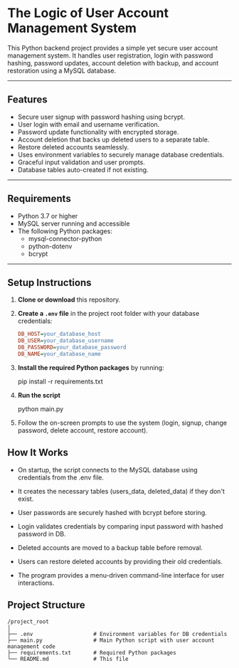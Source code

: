 # The Logic of User Account Management System

This Python backend project provides a simple yet secure user account management system. It handles user registration, login with password hashing, password updates, account deletion with backup, and account restoration using a MySQL database.

---

## Features

- Secure user signup with password hashing using bcrypt.
- User login with email and username verification.
- Password update functionality with encrypted storage.
- Account deletion that backs up deleted users to a separate table.
- Restore deleted accounts seamlessly.
- Uses environment variables to securely manage database credentials.
- Graceful input validation and user prompts.
- Database tables auto-created if not existing.

---

## Requirements

- Python 3.7 or higher
- MySQL server running and accessible
- The following Python packages:
  - mysql-connector-python
  - python-dotenv
  - bcrypt

---

## Setup Instructions

1. **Clone or download** this repository.

2. **Create a `.env` file** in the project root folder with your database credentials:

   ```ini
   DB_HOST=your_database_host
   DB_USER=your_database_username
   DB_PASSWORD=your_database_password
   DB_NAME=your_database_name
3. **Install the required Python packages** by running:

   pip install -r requirements.txt

4. **Run the script**

   python main.py

5. Follow the on-screen prompts to use the system (login, signup, change password, delete account, restore account).

## How It Works
- On startup, the script connects to the MySQL database using credentials from the .env file.

- It creates the necessary tables (users_data, deleted_data) if they don't exist.

- User passwords are securely hashed with bcrypt before storing.

- Login validates credentials by comparing input password with hashed password in DB.

- Deleted accounts are moved to a backup table before removal.

- Users can restore deleted accounts by providing their old credentials.

- The program provides a menu-driven command-line interface for user interactions.



## Project Structure
```
/project_root
│
├── .env                   # Environment variables for DB credentials
├── main.py                # Main Python script with user account management code
├── requirements.txt       # Required Python packages
└── README.md              # This file
